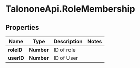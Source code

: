 # TalononeApi.RoleMembership

## Properties
Name | Type | Description | Notes
------------ | ------------- | ------------- | -------------
**roleID** | **Number** | ID of role | 
**userID** | **Number** | ID of User | 



